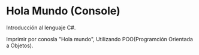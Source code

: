 # Hola Mundo (Console)
Introducción al lenguaje C#.

Imprimir por conosla "Hola mundo", Utilizando POO(Programción Orientada a Objetos).
